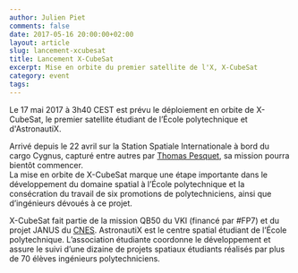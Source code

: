 ```yaml
---
author: Julien Piet
comments: false
date: 2017-05-16 20:00:00+02:00
layout: article
slug: lancement-xcubesat
title: Lancement X-CubeSat
excerpt: Mise en orbite du premier satellite de l'X, X-CubeSat
category: event
tags:
---
```


Le 17 mai 2017 à 3h40 CEST est prévu le déploiement en orbite de X-CubeSat, le premier satellite étudiant de l’École polytechnique et d'AstronautiX.  


Arrivé depuis le 22 avril sur la Station Spatiale Internationale à bord du cargo Cygnus, capturé entre autres par [Thomas Pesquet](https://www.facebook.com/ESAThomasPesquet/), sa mission pourra bientôt commencer.  
La mise en orbite de X-CubeSat marque une étape importante dans le développement du domaine spatial à l’École polytechnique et la consécration du travail de six promotions de polytechniciens, ainsi que d’ingénieurs dévoués à ce projet.  


X-CubeSat fait partie de la mission QB50 du VKI (financé par #FP7) et du projet JANUS du [CNES](https://www.facebook.com/CNESFrance/).
AstronautiX est le centre spatial étudiant de l’École polytechnique. L’association étudiante coordonne le développement et assure le suivi d’une dizaine de projets spatiaux étudiants réalisés par plus de 70 élèves ingénieurs polytechniciens.
